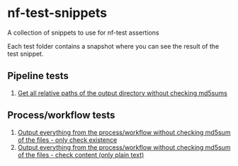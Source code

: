 # nf-test-snippets
A collection of snippets to use for nf-test assertions

Each test folder contains a snapshot where you can see the result of the test snippet.

## Pipeline tests

1. [Get all relative paths of the output directory without checking md5sums](tests/pipeline/relative_paths_outdir/main.nf.test)

## Process/workflow tests

1. [Output everything from the process/workflow without checking md5sum of the files - only check existence](tests/process/no_md5sum_exist/main.nf.test)
2. [Output everything from the process/workflow without checking md5sum of the files - check content (only plain text)](tests/process/no_md5sum_content/main.nf.test)